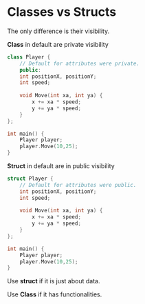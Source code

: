 # Classes vs Structs

The only difference is their visibility.

**Class** in default are private visibility

```c++
class Player {
    // Default for attributes were private.
    public:
    int positionX, positionY;
    int speed;
    
    void Move(int xa, int ya) {
        x += xa * speed;
        y += ya * speed;
    }
};

int main() {
    Player player;
    player.Move(10,25);
}
```

**Struct** in default are in public visibility

```c++
struct Player {
    // Default for attributes were public.
    int positionX, positionY;
    int speed;
    
    void Move(int xa, int ya) {
        x += xa * speed;
        y += ya * speed;
    }
};

int main() {
    Player player;
    player.Move(10,25);
}
```

Use **struct** if it is just about data.

Use **Class** if it has functionalities.